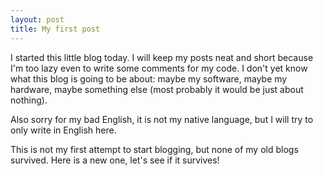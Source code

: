 ```yaml
---
layout: post
title: My first post
---
```


I started this little blog today. I will keep my posts neat and short because I'm too lazy even to write some comments for my code. I don't yet know what this blog is going to be about: maybe my software, maybe my hardware, maybe something else (most probably it would be just about nothing).

Also sorry for my bad English, it is not my native language, but I will try to only write in English here.

This is not my first attempt to start blogging, but none of my old blogs survived. Here is a new one, let's see if it survives!
